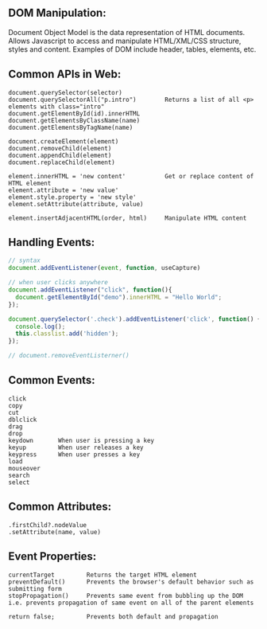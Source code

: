## DOM Manipulation:
Document Object Model is the data representation of HTML documents. Allows Javascript to access and manipulate HTML/XML/CSS structure, styles and content.
Examples of DOM include header, tables, elements, etc.

## Common APIs in Web:
```
document.querySelector(selector)
document.querySelectorAll("p.intro")        Returns a list of all <p> elements with class="intro"
document.getElementById(id).innerHTML
document.getElementsByClassName(name)
document.getElementsByTagName(name)

document.createElement(element)
document.removeChild(element)
document.appendChild(element)
document.replaceChild(element)

element.innerHTML = 'new content'           Get or replace content of HTML element
element.attribute = 'new value'
element.style.property = 'new style'
element.setAttribute(attribute, value)

element.insertAdjacentHTML(order, html)     Manipulate HTML content
```
## Handling Events:
```javascript
// syntax
document.addEventListener(event, function, useCapture)

// when user clicks anywhere
document.addEventListener("click", function(){
  document.getElementById("demo").innerHTML = "Hello World";
});

document.querySelector('.check').addEventListener('click', function() {
  console.log();
  this.classlist.add('hidden');
});

// document.removeEventListerner()
```
## Common Events:
```
click
copy
cut
dblclick
drag
drop
keydown       When user is pressing a key
keyup         When user releases a key
keypress      When user presses a key
load
mouseover
search
select
```

## Common Attributes:
```
.firstChild?.nodeValue
.setAttribute(name, value)
```

## Event Properties:
```
currentTarget         Returns the target HTML element
preventDefault()      Prevents the browser's default behavior such as submitting form
stopPropagation()     Prevents same event from bubbling up the DOM i.e. prevents propagation of same event on all of the parent elements

return false;         Prevents both default and propagation
```
